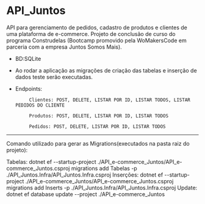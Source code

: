 # API_Juntos
API para gerenciamento de pedidos, cadastro de produtos e clientes de uma plataforma de e-commerce.
Projeto de conclusão de curso do programa Construdelas (Bootcamp promovido pela WoMakersCode em parceria com a empresa Juntos Somos Mais). 

- BD:SQLite
- Ao rodar a aplicação as migrações de criação das tabelas e inserção de dados teste serão executadas.
- Endpoints: 
           
           Clientes: POST, DELETE, LISTAR POR ID, LISTAR TODOS, LISTAR PEDIDOS DO CLIENTE
           
           Produtos: POST, DELETE, LISTAR POR ID, LISTAR TODOS
           
           Pedidos: POST, DELETE, LISTAR POR ID, LISTAR TODOS


_________________________
Comando utilizado para gerar as Migrations(executados na pasta raiz do projeto):

Tabelas: dotnet ef --startup-project ./API_e-commerce_Juntos/API_e-commerce_Juntos.csproj  migrations add Tabelas -p ./API_Juntos.Infra/API_Juntos.Infra.csproj
Inserções: dotnet ef --startup-project ./API_e-commerce_Juntos/API_e-commerce_Juntos.csproj  migrations add Inserts -p ./API_Juntos.Infra/API_Juntos.Infra.csproj
Update: dotnet ef database update --project ./API_e-commerce_Juntos 
